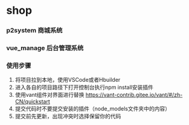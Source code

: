 # shop
### p2system 商城系统
### vue_manage 后台管理系统

### 使用步骤
1. 将项目拉到本地，使用VSCode或者Hbuilder
2. 进入各自的项目路径下打开控制台执行npm install安装插件
3. 使用vant组件对界面进行替换
  https://vant-contrib.gitee.io/vant/#/zh-CN/quickstart
4. 提交代码时不要提交安装的插件（node_models文件夹中的内容）
5. 提交前先更新，出现冲突时选择保留你的代码
